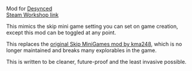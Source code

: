 Mod for [Desynced](https://steamcommunity.com/app/1450900)  
[Steam Workshop link](https://steamcommunity.com/sharedfiles/filedetails/?id=3535489538)

This mimics the skip mini game setting you can set on game creation, except this mod can be toggled at any point.

This replaces the [original Skip MiniGames mod by kma248](https://steamcommunity.com/sharedfiles/filedetails/?id=302196443), which is no longer maintained and breaks many explorables in the game.

This is written to be cleaner, future-proof and the least invasive possible.  
